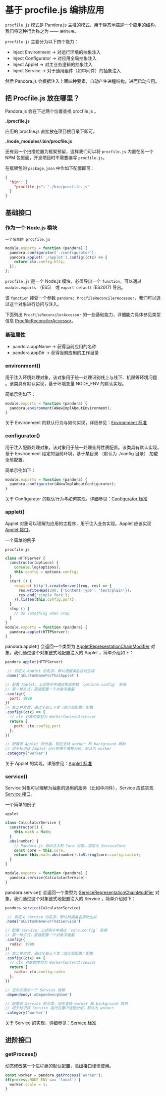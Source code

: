 # 基于 procfile.js 编排应用

`procfile.js` 模式是 Pandora.js 主推的模式，用于静态地描述一个应用的结构，我们将这种行为称之为 —— 
`编排应用`。

`procfile.js` 主要分为以下四个能力：

* Inject Environment -> 对运行环境的抽象注入
* Inject Configurator  -> 对应用全局抽象注入
* Inject Applet -> 对主业务逻辑的抽象注入
* Inject Service -> 对于通用组件（如中间件）的抽象注入

然后 Pandora.js 会根据注入上面四种要素，自动产生进程结构，进而启动应用。

## 把 Procfile.js 放在哪里？ 

Pandora.js 会在下述两个位置查找 procfile.js 。

**./procfile.js**

应用的 procfile.js 直接放在项目根目录下即可。

**./node_modules/.bin/procfile.js**

还有另一个扫描位置为框架预留，这样我们可以将 `procfile.js` 内置在另一个 NPM 包里面，开发项目时不需要编写 `procfile.js`。

在框架包的 `package.json` 中作如下配置即可：

```json
{
  "bin": {
    "procfile.js": "./bin/procfile.js"
  }
}
```

## 基础接口

### 作为一个 Node.js 模块

`一个简单的 procfile.js`

```javascript
module.exports = function (pandora) {
  pandora.configurator('./configurator');
  pandora.applet('./applet').config((ctx) => {
    return ctx.config.http;
  });
};
```
`procfile.js` 是一个 Node.js 模块，必须导出一个 `function`。可以通过 `module.exports` （ES5） 或 `export default` (ES2017) 导出。
 
该 `function` 接受一个参数 `pandora: ProcfileReconcilerAccessor`，我们可以透过这个对象进行访问与注入。

下面列出 `ProcfileReconcilerAccessor` 的一些基础能力，详细能力具体参见类型信息 [ProcfileReconcilerAccessor](https://midwayjs.github.io/pandora/api-reference/pandora/classes/procfilereconcileraccessor.html)。


### **基础属性**

* pandora.appName -> 获得当前应用的名称
* pandora.appDir -> 获得当前应用的工作目录

### **environment()**

用于注入环境处理对象，该对象用于统一处理识别线上与线下、机房等环境问题 。该类具有默认实现，基于环境变量 NODE_ENV 的默认实现。

简单示例如下：

```javascript
module.exports = function (pandora) {
  pandora.environment(ANewImplAboutEnvironment);
}
```
关于 Environment 的默认行为与如何实现，详细参见：[Environment 标准](environment_std.md)

### **configurator()**

用于注入配置处理对象，该对象用于统一处理全局性质配置。该类具有默认实现，基于 Environment 给定的当前环境，基于某目录 （默认为 ./config 目录） 加载全局配置。

简单示例如下：

```javascript
module.exports = function (pandora) {
  pandora.configurator(ANewImplAboutConfigurator);
}
```

关于 Configurator 的默认行为与如何实现，详细参见：[Configurator 标准](configurator_std.md)


### **applet()**

Applet 对象可以理解为应用的主程序，用于注入业务实现。Applet 应该实现 [Applet 接口](classes/Applet.html)。

一个简单的例子

`procfile.js`

```javascript
class HTTPServer {
  constructor(options) {
    console.log(options);
    this.config = options.config;
  }
  start () {
    require('http').createServer((req, res) => {
      res.writeHead(200, {'Content-Type': 'text/plain'});
      res.end('simple_fork');
    }).listen(this.config.port);
  }
  stop () {
    // Do something when stop
  }
}
module.exports = function (pandora) {
  pandora.applet(HTTPServer);
}
```

pandora.applet() 会返回一个类型为 [AppletRepresentationChainModifier](https://midwayjs.github.io/pandora/api-reference/pandora/classes/appletrepresentationchainmodifier.html) 对象，我们通过这个对象链式地配置注入的 Applet ，简单介绍如下：

```javascript
pandora.applet(HTTPServer)

 // 自定义 Applet 的名字，默认根据类名自动生成
.name('aCustomNameForThatApplet') 

// 配置 Applet，上述例子中通过构造参数 `options.config` 获得
// 第一种方式，直接配置一个对象字面量
.config({ 
  port: 1999
})
// 第二种方式，通过全局上下文（或全局配置）配置
.config((ctx) => {
  // ctx 对象的类型为 WorkerContextAccessor
  return {
    port: ctx.config.port
  };
})

// 配置该 Applet 的分类，现在支持 worker 和 background 两种
// 用于标识该 Applet 运行在哪个进程分组，默认为 worker
.category('worker')
```

关于 Applet 的实现，详细参见：[Applet 标准](applet_std.md)

### **service()**

Service 对象可以理解为抽象的通用的服务（比如中间件），Service 应该实现 [Service 接口](classes/Service.html)。

一个简单的例子

`applet`
```javascript
class CalculatorService {
  constructor() {
    this.math = Math;
  }
  abs(number) {
    // Pandora.js 自动注入的 Core 对象，类型为 ServiceCore
    const core = this.core;
    return this.math.abs(number).toString(core.config.radix);
  }
}

module.exports = function (pandora) {
  pandora.service(CalculatorService);
}
```

pandora.service() 会返回一个类型为 [ServiceRepresentationChainModifier](https://midwayjs.github.io/pandora/api-reference/pandora/classes/servicerepresentationchainmodifier.html) 对象，我们通过这个对象链式地配置注入的 Service ，简单介绍如下：

```javascript
pandora.service(CalculatorService)

 // 自定义 Service 的名字，默认根据类名自动生成
.name('aCustomNameForThatService') 

// 配置 Service，上述例子中通过 `core.config` 获得
// 第一种方式，直接配置一个对象字面量
.config({ 
  radix: 1999
})
// 第二种方式，通过全局上下文（或全局配置）配置
.config((ctx) => {
  // ctx 对象的类型为 WorkerContextAccessor
  return {
    radix: ctx.config.radix
  };
})

// 显示的表示一个 Service 依赖
.dependency('aDependencyName')

// 配置该 Service 的分类，现在支持 worker 和 background 两种
// 用于标识该 Service 运行在哪个进程分组，默认为 worker
.category('worker')
```

关于 Service 的实现，详细参见：[Service 标准](service_std.md)


## 进阶接口

### getProcess()

动态修改某一个进程组的默认配置，高级接口谨慎使用。

```javascript
const worker = pandora.getProcess('worker');
if(process.NODE_ENV === 'local') {
  worker.scale = 1;
}
```
